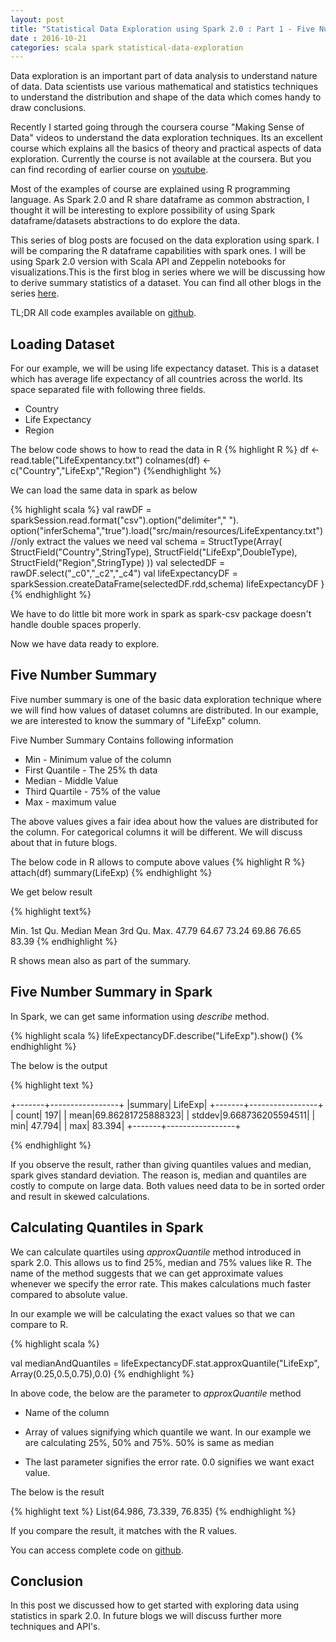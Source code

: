 ```yaml
---
layout: post
title: "Statistical Data Exploration using Spark 2.0 : Part 1 - Five Number Summary"
date : 2016-10-21
categories: scala spark statistical-data-exploration
---
```

Data exploration is an important part of data analysis to understand nature of data. Data scientists use various mathematical and statistics techniques to understand the distribution and shape of the data which comes handy to draw conclusions.

Recently I started going through the coursera course "Making Sense of Data" videos to understand the data exploration techniques. Its an excellent course which explains all the basics of theory and practical aspects of data exploration. Currently the course is not available at the coursera. But you can find recording of earlier course on [youtube](https://www.youtube.com/watch?v=rXZD3yVFN9w&list=PL7wD1yDs0UYYmTGN3ZJnZuwloaoEuHvmE).

Most of the examples of course are explained using R programming language. As Spark 2.0 and R share dataframe as common abstraction, I thought it will be interesting to explore possibility of using Spark dataframe/datasets abstractions to do explore the data. 

This series of blog posts are focused  on the data exploration using spark. I will be comparing the R dataframe capabilities with spark ones. I will be using Spark 2.0 version with Scala API and Zeppelin notebooks for visualizations.This is the first blog in series where we will be discussing how to derive summary statistics of a dataset. You can find all other blogs in the series [here](/categories/statistical-data-exploration).

TL;DR All code examples available on [github](https://github.com/phatak-dev/Statistical-Data-Exploration-Using-Spark-2.0).

## Loading Dataset
For our example, we will be using life expectancy dataset. This is a dataset which has average life expectancy of all countries across the world. Its space separated file with following three fields.

  * Country 
  * Life Expectancy
  * Region

The below code shows to how to read the data in R
{% highlight R %}
df <- read.table("LifeExpentancy.txt")
colnames(df) <- c("Country","LifeExp","Region")
{%endhighlight %}

We can load the same data in spark as below

{% highlight scala %}
val rawDF = sparkSession.read.format("csv").option("delimiter"," ").
   option("inferSchema","true").load("src/main/resources/LifeExpentancy.txt")
   //only extract the values we need
   val schema = StructType(Array(
           StructField("Country",StringType),
           StructField("LifeExp",DoubleType),
           StructField("Region",StringType)
   ))
   val selectedDF = rawDF.select("_c0","_c2","_c4")
   val lifeExpectancyDF = sparkSession.createDataFrame(selectedDF.rdd,schema)
   lifeExpectancyDF
 }
{% endhighlight %}

We have to do little bit more work in spark as spark-csv package doesn't handle double spaces properly.

Now we have data ready to explore.

## Five Number Summary

Five number summary is one of the basic data exploration technique where we will find how values of dataset columns are distributed. In our example, we are interested to know the summary of "LifeExp" column.

Five Number Summary Contains following information

 * Min - Minimum value of the column
 * First Quantile - The 25% th data
 * Median - Middle Value
 * Third Quartile - 75% of the value
 * Max - maximum value

The above values gives a fair idea about how the values are distributed for the column. For categorical columns it will be different. We will discuss about that in future blogs.

The below code in R allows to compute above values
{% highlight R %}
attach(df)
summary(LifeExp)
{% endhighlight %}

We get below result 

{% highlight text%}

 Min. 1st Qu.  Median    Mean 3rd Qu.    Max.
  47.79   64.67   73.24   69.86   76.65   83.39
{% endhighlight %}

R shows mean also as part of the summary.

## Five Number Summary in Spark

In Spark, we can get same information using *describe* method. 

{% highlight scala %}
lifeExpectancyDF.describe("LifeExp").show()
{% endhighlight %}

The below is the output

{% highlight text %}

+-------+-----------------+
|summary|          LifeExp|
+-------+-----------------+
|  count|              197|
|   mean|69.86281725888323|
| stddev|9.668736205594511|
|    min|           47.794|
|    max|           83.394|
+-------+-----------------+

{% endhighlight %}

If you observe the result, rather than giving quantiles values and median, spark gives standard deviation. The reason is, median and quantiles are costly to compute on large data. Both values need data to be in sorted order and result in skewed calculations.

## Calculating Quantiles in Spark

We can calculate quartiles using *approxQuantile* method introduced in spark 2.0. This allows us to find 25%, median and 75% values like R. The name of the method suggests that we can get approximate values whenever we specify the error rate. This makes calculations much faster compared to absolute value.

In our example we will be calculating the exact values so that we can compare to R.

{% highlight scala %}

val medianAndQuantiles = lifeExpectancyDF.stat.approxQuantile("LifeExp",
           Array(0.25,0.5,0.75),0.0)
{% endhighlight %}

In above code, the below are the parameter to *approxQuantile* method

* Name of the column
* Array of values signifying which quantile we want. In our example we are calculating 25%, 50% and 75%. 50% is same as median

* The last parameter signifies the error rate. 0.0 signifies we want exact value.

The below is the result 

{% highlight text %}
List(64.986, 73.339, 76.835)
{% endhighlight %}

If you compare the result, it matches with the R values.

You can access complete code on [github](https://github.com/phatak-dev/Statistical-Data-Exploration-Using-Spark-2.0/blob/master/src/main/scala/com/madhukaraphatak/spark/dataexploration/SummaryExample.scala).

## Conclusion

In this post we discussed how to get started with exploring data using statistics in spark 2.0. In future blogs we will discuss further more techniques and API's. 
